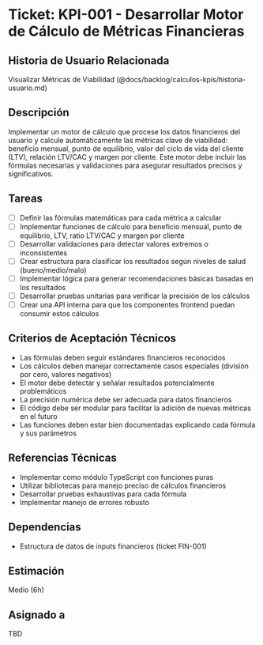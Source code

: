 # Ticket: KPI-001 - Desarrollar Motor de Cálculo de Métricas Financieras

## Historia de Usuario Relacionada

Visualizar Métricas de Viabilidad (@docs/backlog/calculos-kpis/historia-usuario.md)

## Descripción

Implementar un motor de cálculo que procese los datos financieros del usuario y calcule automáticamente las métricas clave de viabilidad: beneficio mensual, punto de equilibrio, valor del ciclo de vida del cliente (LTV), relación LTV/CAC y margen por cliente. Este motor debe incluir las fórmulas necesarias y validaciones para asegurar resultados precisos y significativos.

## Tareas

- [ ] Definir las fórmulas matemáticas para cada métrica a calcular
- [ ] Implementar funciones de cálculo para beneficio mensual, punto de equilibrio, LTV, ratio LTV/CAC y margen por cliente
- [ ] Desarrollar validaciones para detectar valores extremos o inconsistentes
- [ ] Crear estructura para clasificar los resultados según niveles de salud (bueno/medio/malo)
- [ ] Implementar lógica para generar recomendaciones básicas basadas en los resultados
- [ ] Desarrollar pruebas unitarias para verificar la precisión de los cálculos
- [ ] Crear una API interna para que los componentes frontend puedan consumir estos cálculos

## Criterios de Aceptación Técnicos

- Las fórmulas deben seguir estándares financieros reconocidos
- Los cálculos deben manejar correctamente casos especiales (división por cero, valores negativos)
- El motor debe detectar y señalar resultados potencialmente problemáticos
- La precisión numérica debe ser adecuada para datos financieros
- El código debe ser modular para facilitar la adición de nuevas métricas en el futuro
- Las funciones deben estar bien documentadas explicando cada fórmula y sus parámetros

## Referencias Técnicas

- Implementar como módulo TypeScript con funciones puras
- Utilizar bibliotecas para manejo preciso de cálculos financieros
- Desarrollar pruebas exhaustivas para cada fórmula
- Implementar manejo de errores robusto

## Dependencias

- Estructura de datos de inputs financieros (ticket FIN-001)

## Estimación

Medio (6h)

## Asignado a

TBD
